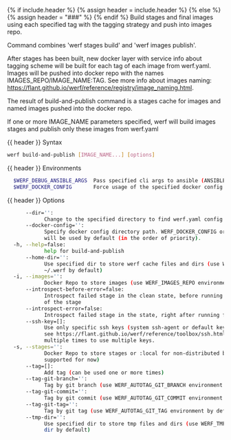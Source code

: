 {% if include.header %}
{% assign header = include.header %}
{% else %}
{% assign header = "###" %}
{% endif %}
Build stages and final images using each specified tag with the tagging strategy and push into 
images repo.

Command combines 'werf stages build' and 'werf images publish'.

After stages has been built, new docker layer with service info about tagging scheme will be built 
for each tag of each image from werf.yaml. Images will be pushed into docker repo with the names 
IMAGES_REPO/IMAGE_NAME:TAG. See more info about images naming: 
https://flant.github.io/werf/reference/registry/image_naming.html.

The result of build-and-publish command is a stages cache for images and named images pushed into 
the docker repo.

If one or more IMAGE_NAME parameters specified, werf will build images stages and publish only 
these images from werf.yaml

{{ header }} Syntax

```bash
werf build-and-publish [IMAGE_NAME...] [options]
```

{{ header }} Environments

```bash
  $WERF_DEBUG_ANSIBLE_ARGS  Pass specified cli args to ansible (ANSIBLE_ARGS)
  $WERF_DOCKER_CONFIG       Force usage of the specified docker config
```

{{ header }} Options

```bash
      --dir='':
            Change to the specified directory to find werf.yaml config
      --docker-config='':
            Specify docker config directory path. WERF_DOCKER_CONFIG or DOCKER_CONFIG or ~/.docker 
            will be used by default (in the order of priority).
  -h, --help=false:
            help for build-and-publish
      --home-dir='':
            Use specified dir to store werf cache files and dirs (use WERF_HOME environment or 
            ~/.werf by default)
  -i, --images='':
            Docker Repo to store images (use WERF_IMAGES_REPO environment by default)
      --introspect-before-error=false:
            Introspect failed stage in the clean state, before running all assembly instructions 
            of the stage
      --introspect-error=false:
            Introspect failed stage in the state, right after running failed assembly instruction
      --ssh-key=[]:
            Use only specific ssh keys (system ssh-agent or default keys will be used by default, 
            see https://flant.github.io/werf/reference/toolbox/ssh.html). Option can be specified 
            multiple times to use multiple keys.
  -s, --stages='':
            Docker Repo to store stages or :local for non-distributed build (only :local is 
            supported for now)
      --tag=[]:
            Add tag (can be used one or more times)
      --tag-git-branch='':
            Tag by git branch (use WERF_AUTOTAG_GIT_BRANCH environment by default)
      --tag-git-commit='':
            Tag by git commit (use WERF_AUTOTAG_GIT_COMMIT environment by default)
      --tag-git-tag='':
            Tag by git tag (use WERF_AUTOTAG_GIT_TAG environment by default)
      --tmp-dir='':
            Use specified dir to store tmp files and dirs (use WERF_TMP environment or system tmp 
            dir by default)
```

